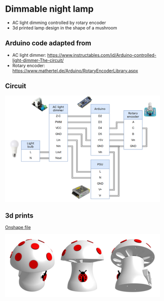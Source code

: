 # Dimmable night lamp

- AC light dimming controlled by rotary encoder
- 3d printed lamp design in the shape of a mushroom

## Arduino code adapted from

- AC light dimmer: https://www.instructables.com/id/Arduino-controlled-light-dimmer-The-circuit/
- Rotary encoder: https://www.mathertel.de/Arduino/RotaryEncoderLibrary.aspx

## Circuit

<p align="center">
    <img src="circuit.png" width="700px">
</p>

## 3d prints

[Onshape file](https://cad.onshape.com/documents/18eb6e605793d25ea773f81d/w/6521c0d1b9b9e777c69c406c/e/59e82885677739ed15fef912)

<p align="center">
    <img src="3d views.png" width="600px">
</p>
